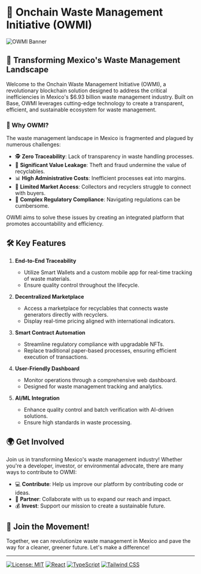 # 🌿 Onchain Waste Management Initiative (OWMI)

![OWMI Banner](https://images.unsplash.com/photo-1532996122724-e3c354a0b15b?ixlib=rb-1.2.1&auto=format&fit=crop&w=1350&q=80)

## 🚀 Transforming Mexico's Waste Management Landscape

Welcome to the Onchain Waste Management Initiative (OWMI), a revolutionary blockchain solution designed to address the critical inefficiencies in Mexico's $6.93 billion waste management industry. Built on Base, OWMI leverages cutting-edge technology to create a transparent, efficient, and sustainable ecosystem for waste management.

### 🌟 Why OWMI?

The waste management landscape in Mexico is fragmented and plagued by numerous challenges:

- 🕵️ **Zero Traceability**: Lack of transparency in waste handling processes.
- 💸 **Significant Value Leakage**: Theft and fraud undermine the value of recyclables.
- 📊 **High Administrative Costs**: Inefficient processes eat into margins.
- 🔗 **Limited Market Access**: Collectors and recyclers struggle to connect with buyers.
- 📜 **Complex Regulatory Compliance**: Navigating regulations can be cumbersome.


OWMI aims to solve these issues by creating an integrated platform that promotes accountability and efficiency.

## 🛠️ Key Features

1. **End-to-End Traceability**
   - Utilize Smart Wallets and a custom mobile app for real-time tracking of waste materials.
   - Ensure quality control throughout the lifecycle.

2. **Decentralized Marketplace**
   - Access a marketplace for recyclables that connects waste generators directly with recyclers.
   - Display real-time pricing aligned with international indicators.

3. **Smart Contract Automation**
   - Streamline regulatory compliance with upgradable NFTs.
   - Replace traditional paper-based processes, ensuring efficient execution of transactions.

4. **User-Friendly Dashboard**
   - Monitor operations through a comprehensive web dashboard.
   - Designed for waste management tracking and analytics.

5. **AI/ML Integration**
   - Enhance quality control and batch verification with AI-driven solutions.
   - Ensure high standards in waste processing.

## 🌍 Get Involved

Join us in transforming Mexico's waste management industry! Whether you're a developer, investor, or environmental advocate, there are many ways to contribute to OWMI:

- 💻 **Contribute**: Help us improve our platform by contributing code or ideas.
- 🤝 **Partner**: Collaborate with us to expand our reach and impact.
- 💰 **Invest**: Support our mission to create a sustainable future.


## 🌱 Join the Movement!

Together, we can revolutionize waste management in Mexico and pave the way for a cleaner, greener future. Let's make a difference!

---

[![License: MIT](https://img.shields.io/badge/License-MIT-yellow.svg)](https://opensource.org/licenses/MIT)
[![React](https://img.shields.io/badge/React-20232A?style=for-the-badge&logo=react&logoColor=61DAFB)](https://reactjs.org/)
[![TypeScript](https://img.shields.io/badge/TypeScript-007ACC?style=for-the-badge&logo=typescript&logoColor=white)](https://www.typescriptlang.org/)
[![Tailwind CSS](https://img.shields.io/badge/Tailwind_CSS-38B2AC?style=for-the-badge&logo=tailwind-css&logoColor=white)](https://tailwindcss.com/)
